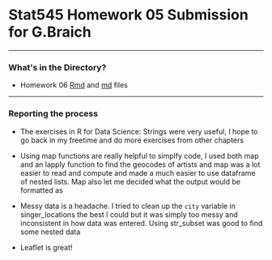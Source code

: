 # Stat545 Homework 05 Submission for G.Braich
***

### What's in the Directory?
* Homework 06 [Rmd](https://github.com/gbraich/STAT547-hw-Braich-Gurneet/blob/master/hw06/hw06.Rmd) and [md](https://github.com/gbraich/STAT547-hw-Braich-Gurneet/blob/master/hw06/hw06.md) files


***
### Reporting the process
- The exercises in R for Data Science: Strings were very useful, I hope to go back in my freetime and do more exercises from other chapters

- Using map functions are really helpful to simplfy code, I used both map and an lapply function to find the geocodes of artists and map was a lot easier to read and compute and made a much easier to use dataframe of nested lists.  Map also let me decided what the output would be formatted as

- Messy data is a headache.  I tried to clean up the `city` variable in singer_locations the best I could but it was simply too messy and inconsistent in how data was entered.  Using str_subset was good to find some nested data

- Leaflet is great!
